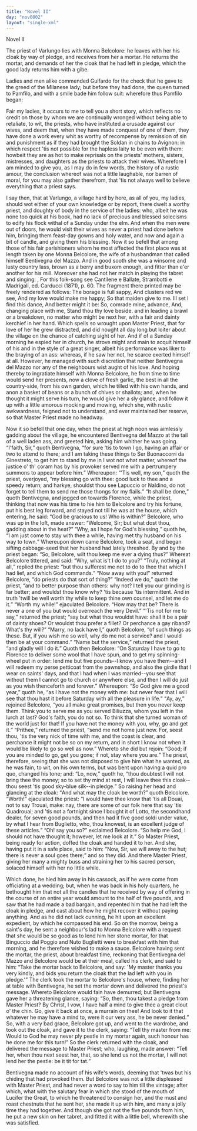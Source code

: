 ```yaml
---
title: "Novel II"
day: "nov0802"
layout: "single-xml"
---
```

<div id="nov0802" type="novella" who="panfilo"><head>Novel II</head><argument><p><milestone id="p08020001"/><!--(i)-->The priest of Varlungo lies with Monna Belcolore: he
 leaves with her his cloak by way of pledge, and
 receives from her a mortar. He returns the mortar,
 and demands of her the cloak that he had left in pledge,
	which the good lady returns him with a gibe.<!--(/i)--></p></argument><div3 type="commentary" who="author"><p><milestone id="p08020002"/><!--(sc)-->Ladies<!--(/sc)--> and men alike commended
	Gulfardo for the check that
	he gave to the greed of the Milanese lady; but before they had
	done, the queen turned to Pamfilo, and with a smile bade him follow
	suit: wherefore thus Pamfilo began:</p></div3><div3 type="commentary" who="panfilo"><p><milestone id="p08020003"/>Fair my ladies, it occurs to
	me to tell you a short story, which reflects no credit on those by
	whom we are continually wronged without being able to retaliate, to
	wit, the priests, who have instituted a crusade against our wives, and
	deem that, when they have made conquest of one of them, they have
	done a work every whit as worthy of recompense by remission of sin
	and punishment as if they had brought the Soldan in chains to Avignon:
	<milestone id="p08020004"/>in which respect 'tis not possible for the hapless laity to be
	even with them: howbeit they are as hot to make reprisals on the
	priests' mothers, sisters, mistresses, and daughters as the priests to
	attack their wives. <milestone id="p08020005"/>Wherefore I am minded to give you, as I may
	do in few words, the history of a rustic amour, the conclusion whereof
	was not a little laughable, nor barren of moral, for you may also
	gather therefrom, that 'tis not always well to believe everything
	that a priest says.</p></div3><p><milestone id="p08020006"/>I say then, that at Varlungo, a village hard by here, as all of you,
 my ladies, should wot either of your own knowledge or by report,
 there dwelt a worthy priest, and doughty of body in the service of
 the ladies: who, albeit he was none too quick at his book, had no <pb n="181"/>lack
 of precious and blessed solecisms to edify his flock withal of a
 Sunday under the elm. <milestone id="p08020007"/>And when the men were out of doors, he
 would visit their wives as never a priest had done before him, bringing
 them feast-day gowns and holy water, and now and again a bit of
 candle, and giving them his blessing. <milestone id="p08020008"/>Now it so befell that among
 those of his fair parishioners whom he most affected the first place
 was at length taken by one Monna Belcolore, the wife of a husbandman
 that called himself Bentivegna del Mazzo. <milestone id="p08020009"/>And in good sooth
 she was a winsome and lusty country lass, brown as a berry and
 buxom enough, and fitter than e'er another for his mill. Moreover
 she had not her match in playing the tabret and singing: <title type="song">The
 borage is full sappy</title>,
      <!--*********note*********-->
<note>For this folk-song see <!--(i)-->Cantilene e Ballate,
	Strambotti e Madrigali,<!--(/i)--> ed.
	Carducci (1871), p. 60. The fragment there printed may be freely rendered
	as follows:
	<lg> <l>The borage is full sappy,</l>
<l>And clusters red we see,</l>
<l>And my love would make me happy;</l>
<l>So that maiden give to me.</l>
</lg>
<lg> <l>Ill set I find this dance,</l>
<l>And better might it be:</l>
<l>So, comrade mine, advance,</l>
<l>And, changing place with me,</l>
<l>Stand thou thy love beside.</l>
</lg>
</note>
<!--*********note*********-->
and in leading a brawl or a breakdown, no
 matter who might be next her, with a fair and dainty kerchief in her
 hand. <milestone id="p08020010"/>Which spells so wrought upon Master Priest, that for love
 of her he grew distracted, and did nought all day long but loiter
 about the village on the chance of catching sight of her. And if of
 a Sunday morning he espied her in church, he strove might and main
 to acquit himself of his <title type="song">Kyrie</title> and <title type="song">Sanctus</title> in the style of a great
 singer, albeit his performance was liker to the braying of an ass:
 whereas, if he saw her not, he scarce exerted himself at all. However,
 he managed with such discretion that neither Bentivegna del
 Mazzo nor any of the neighbours wist aught of his love. 
      <milestone id="p08020011"/>And
 hoping thereby to ingratiate himself with Monna Belcolore, he from
 time to time would send her presents, now a clove of fresh garlic, the
 best in all the country-side, from his own garden, which he tilled with
 his own hands, and anon a basket of beans or a bunch of chives or
 shallots; <milestone id="p08020012"/>and, when he thought it might serve his turn, he would 
<pb n="182"/>give
 her a sly glance, and follow it up with a little amorous mocking
 and mowing, which she, with rustic awkwardness, feigned not to
 understand, and ever maintained her reserve, so that Master Priest
 made no headway.</p><p><milestone id="p08020013"/>Now it so befell that one day, when the priest at high noon was
 aimlessly gadding about the village, he encountered Bentivegna del
 Mazzo at the tail of a well laden ass, and greeted him, asking him
 whither he was going. 
<milestone id="p08020014"/><q direct="unspecified">I'faith, Sir,</q> quoth Bentivegna, <q direct="unspecified">for sure
 'tis to town I go, having an affair or two to attend to there; and I
 am taking these things to Ser Buonaccorri da Ginestreto, to get him
 to stand by me in I wot not what matter, whereof the justice
 o' th' coram has by his provoker served me with a pertrumpery
 summons to appear before him.</q>
<milestone id="p08020015"/>Whereupon: <q direct="unspecified">'Tis well, my
 son,</q> quoth the priest, overjoyed, <q direct="unspecified">my blessing go with thee: good
 luck to thee and a speedy return; and harkye, shouldst thou see
 Lapuccio or Naldino, do not forget to tell them to send me those
 thongs for my flails.</q>
<milestone id="p08020016"/><q direct="unspecified">It shall be done,</q> quoth Bentivegna, and
 jogged on towards Florence, while the priest, thinking that now was
 his time to hie him to Belcolore and try his fortune, put his best
 leg forward, and stayed not till he was at the house, which entering,
 he said: <q direct="unspecified">God be gracious to us! Who is within?</q>
<milestone id="p08020017"/>Belcolore,
 who was up in the loft, made answer: <q direct="unspecified">Welcome, Sir; but what
 dost thou, gadding about in the heat?</q>
<milestone id="p08020018"/><q direct="unspecified">Why, as I hope for
 God's blessing,</q> quoth he, <q direct="unspecified">I am just come to stay with thee a
 while, having met thy husband on his way to town.</q>
<milestone id="p08020019"/>Whereupon
 down came Belcolore, took a seat, and began sifting cabbage-seed
 that her husband had lately threshed. By and by the priest began:
 <q direct="unspecified">So, Belcolore, wilt thou keep me ever a dying thus?</q>
<milestone id="p08020020"/>Whereat
 Belcolore tittered, and said: <q direct="unspecified">Why, what is't I do to you?</q>
<milestone id="p08020021"/><q direct="unspecified">Truly, nothing at all,</q> replied the priest: <q direct="unspecified">but thou sufferest me
 not to do to thee that which I had lief, and which God commands.</q>
<milestone id="p08020022"/><q direct="unspecified">Now away with you!</q> returned Belcolore, <q direct="unspecified">do priests do that
 sort of thing?</q>
<milestone id="p08020023"/><q direct="unspecified">Indeed we do,</q> quoth the priest, <q direct="unspecified">and to better
 purpose than others: why not? I tell you our grinding is far
 better; and wouldst thou know why? 'tis because 'tis intermittent.
 And in truth 'twill be well worth thy while to keep thine own
 counsel, and let me do it.</q>
<milestone id="p08020024"/><q direct="unspecified">Worth my while!</q> ejaculated
 Belcolore. <q direct="unspecified">How may that be? There is never a one of you but <pb n="183"/>would
 overreach the very Devil.</q>
<milestone id="p08020025"/><q direct="unspecified">'Tis not for me to say,</q>
 returned the priest; <q direct="unspecified">say but what thou wouldst have: shall it be
 a pair of dainty shoes? Or wouldst thou prefer a fillet? Or
 perchance a gay riband? What's thy will?</q>
<milestone id="p08020026"/><q direct="unspecified">Marry, no lack
 have I,</q> quoth Belcolore, <q direct="unspecified">of such things as these. But, if you
 wish me so well, why do me not a service? and I would then be
 at your command.</q>
<milestone id="p08020027"/><q direct="unspecified">Name but the service,</q> returned the priest,
 <q direct="unspecified">and gladly will I do it.</q>
<milestone id="p08020028"/>Quoth then Belcolore: <q direct="unspecified">On Saturday
 I have to go to Florence to deliver some wool that I have spun,
 and to get my spinning-wheel put in order: lend me but five
 pounds--I know you have them--and I will redeem my perse
 petticoat from the pawnshop, and also the girdle that I wear on
 saints' days, and that I had when I was married--you see that
 without them I cannot go to church or anywhere else, and then I
 will do just as you wish thenceforth and forever.</q>
<milestone id="p08020029"/>Whereupon:
 <q direct="unspecified">So God give me a good year,</q> quoth he, <q direct="unspecified">as I have not the
 money with me: but never fear that I will see that thou hast it
 before Saturday with all the pleasure in life.</q>
<milestone id="p08020030"/><q direct="unspecified">Ay, ay,</q> rejoined
 Belcolore, <q direct="unspecified">you all make great promises, but then you never keep
 them. Think you to serve me as you served Biliuzza, whom you
 left in the lurch at last? God's faith, you do not so. To think
 that she turned woman of the world just for that! If you have
 not the money with you, why, go and get it.</q>
<milestone id="p08020031"/><q direct="unspecified">Prithee,</q> returned
 the priest, <q direct="unspecified">send me not home just now. For, seest thou, 'tis the
 very nick of time with me, and the coast is clear, and perchance it
 might not be so on my return, and in short I know not when it
 would be likely to go so well as now.</q>
<milestone id="p08020032"/>Whereto she did but
 rejoin: <q direct="unspecified">Good; if you are minded to go, get you gone; if not,
 stay where you are.</q>
<milestone id="p08020033"/>The priest, therefore, seeing that she was
 not disposed to give him what he wanted, as he was fain, to wit, on
 his own terms, but was bent upon having a <!--(i)-->quid pro quo<!--(/i)-->, changed
 his tone; and: <q direct="unspecified">Lo, now,</q> quoth he, <q direct="unspecified">thou doubtest I will not
 bring thee the money; so to set thy mind at rest, I will leave thee
 this cloak--thou seest 'tis good sky-blue silk--in pledge.</q>
<milestone id="p08020034"/>So raising
 her head and glancing at the cloak: <q direct="unspecified">And what may the cloak be
 worth?</q> quoth Belcolore. 
<milestone id="p08020035"/><q direct="unspecified">Worth!</q> ejaculated the priest: <q direct="unspecified">I
 would have thee know that 'tis all Douai, not to say Trouai,
 make: nay, there are some of our folk here that say 'tis Quadrouai; <pb n="184"/>and
 'tis not a fortnight since I bought it of Lotto, the secondhand
 dealer, for seven good pounds, and then had it five good soldi
 under value, by what I hear from Buglietto, who, thou knowest,
 is an excellent judge of these articles.</q>
<milestone id="p08020036"/><q direct="unspecified">Oh! say you so?</q>
 exclaimed Belcolore. <q direct="unspecified">So help me God, I should not have thought
 it; however, let me look at it.</q>
<milestone id="p08020037"/>So Master Priest, being ready for
 action, doffed the cloak and handed it to her. And she, having
 put it in a safe place, said to him: <q direct="unspecified">Now, Sir, we will away to
 the hut; there is never a soul goes there;</q> and so they did. 
<milestone id="p08020038"/>And
 there Master Priest, giving her many a mighty buss and straining
 her to his sacred person, solaced himself with her no little while.</p><p><milestone id="p08020039"/>Which done, he hied him away in his cassock, as if he were come
 from officiating at a wedding; but, when he was back in his holy
 quarters, he bethought him that not all the candles that he received
 by way of offering in the course of an entire year would amount to
 the half of five pounds, and saw that he had made a bad bargain,
 and repented him that he had left the cloak in pledge, and cast
 about how he might recover it without paying anything. 
<milestone id="p08020040"/>And as
 he did not lack cunning, he hit upon an excellent expedient, by
 which he compassed his end. So on the morrow, being a saint's
 day, he sent a neighbour's lad to Monna Belcolore with a request
 that she would be so good as to lend him her stone mortar, for that
 Binguccio dal Poggio and Nuto Buglietti were to breakfast with
 him that morning, and he therefore wished to make a sauce.
 Belcolore having sent the mortar, 
<milestone id="p08020041"/>the priest, about breakfast time,
 reckoning that Bentivegna del Mazzo and Belcolore would be at
 their meal, called his clerk, and said to him: <q direct="unspecified">Take the mortar
 back to Belcolore, and say: 'My master thanks you very kindly,
 and bids you return the cloak that the lad left with you in pledge.'</q>
<milestone id="p08020042"/>The clerk took the mortar to Belcolore's house, where, finding her
 at table with Bentivegna, he set the mortar down and delivered the
 priest's message. <milestone id="p08020043"/>Whereto Belcolore would fain have demurred;
 but Bentivegna gave her a threatening glance, saying: <q direct="unspecified">So, then,
 thou takest a pledge from Master Priest? By Christ, I vow, I
 have half a mind to give thee a great clout o' the chin. Go, give
 it back at once, a murrain on thee! And look to it that whatever
 he may have a mind to, were it our very ass, he be never denied.</q>
<milestone id="p08020044"/>So, with a very bad grace, Belcolore got up, and went to the <pb n="185"/>wardrobe,
 and took out the cloak, and gave it to the clerk, saying:
 <q direct="unspecified">Tell thy master from me: Would to God he may never ply pestle
 in my mortar again, such honour has he done me for this turn!</q>
<milestone id="p08020045"/>So the clerk returned with the cloak, and delivered the message to
 Master Priest; who, laughing, made answer: <q direct="unspecified">Tell her, when
 thou next seest her, that, so she lend us not the mortar, I will not
 lend her the pestle: be it tit for tat.</q></p><p><milestone id="p08020046"/>Bentivegna made no account of his wife's words, deeming that
 'twas but his chiding that had provoked them. But Belcolore was
 not a little displeased with Master Priest, and had never a word to say
 to him till the vintage; after which, what with the salutary fear in
 which she stood of the mouth of Lucifer the Great, to which he
 threatened to consign her, and the must and roast chestnuts that he
 sent her, she made it up with him, and many a jolly time they had
 together. <milestone id="p08020047"/>And though she got not the five pounds from him, he put
 a new skin on her tabret, and fitted it with a little bell, wherewith
 she was satisfied.</p></div>